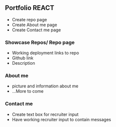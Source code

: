 ## Portfolio REACT
- Create repo page
- Create About me page
- Create Contact me page
### Showcase Repos/ Repo page
- Working deployment links to repo
- Github link
- Description
### About me
- picture and information about me
- ...More to come
### Contact me
- Create text box for recruiter input
- Have working recruiter input to contain messages

<!-- test to heroku -->